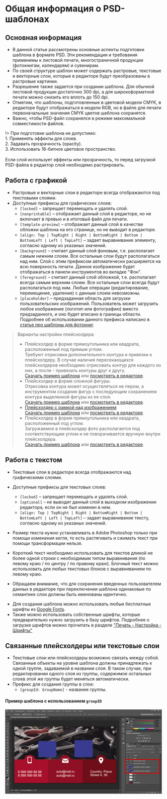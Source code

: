 # Общая информация о PSD-шаблонах

## Основная информация
* В данной статье рассмотрены основные аспекты подготовки шаблона в формате PSD. Эти рекомендации и требования применимы к листовой печати, многостраничной продукции (фотокнигам, календарям) и сувенирам.
* По своей структуре шаблон может содержать растровые, текстовые и векторные слои, которые в редакторе будут преобразованы в растровые картинки.
* Разрешение также задается при создании шаблона. Для обычной листовой продукции достаточно 300 dpi, а для широкоформатной печати можно снизить его вплоть до 150 dpi.
* Отметим, что шаблоны, подготовленные в цветовой модели CMYK, в редакторе будут отображаться в модели RGB, но в файле для печати первоначальные значения CMYK цветов шаблона сохранятся.
* Важно, чтобы PSD-файл сохранялся в режиме максимальной совместимости файлов.

!> При подготовке шаблона не допустимо: <br> 1. Применять эффекты для слоев. <br> 2. Задавать прозрачность (opacity). <br> 3. Использовать 16-битное цветовое пространство.
<br><br>Если слой использует эффекты или прозрачность, то перед загрузкой PSD-файла в редактор слой необходимо растрировать.

## Работа с графикой
* Растровые и векторные слои в редакторе всегда отображаются под текстовыми слоями.
* Доступные префиксы для графических слоев: 
    + `[locked]` – запрещает перемещать и удалять слой.
    + `[nonprintable]` – отображает данный слой в редакторе, но не включает в превью и в итоговый файл для печати.
    + `[template-preview]` – отображает данный слой в качестве обложки шаблона на его странице, но не выводит в редакторе.
    + `[align: Top | TopRight | Right | BottomRight | Bottom | BottomLeft | Left | TopLeft]` – задает выравнивание элементу, согласно одному из указаных значений.
    + `[background]` – считает данный слой фоновым, т.е. располагает самым нижним слоем. Все остальные слои будут располагаться над ним. Слой с этим префиксом автоматически расширяется на всю поверхность печати. Данное изображение будет отображаться в панели инструментов во вкладке "Фон".
    + `[foreground]` – считает данный слой обложкой, т.е. располагает всегда самым верхним слоем. Все остальные слои всегда будут располагаться под ним. Любые операции (редактирование, перемещение, удаление) с данным слоем невозможны.
    + `[placeholder]` – предзаданная область для загрузки пользовательских изображений. Пользователь может загрузить любое изображение (логотип или фотографию) вместо предзаданного, и оно будет вписано в границы области. Подробнее об использовании данного префикса написано в [статье про шаблоны для фотокниг](/design/photobooks).<br>
> Варианты настройки плейсхолдера:
> + Плейсхолдер в форме прямоугольника или квадрата, расположенный под прямым углом. <br>
Требуют отрисовки дополнительного контура и привязки к плейсхолдеру. В случае наличия пересекающихся плейсхолдеров необходимо отрисовать контур для каждого из них, а после - привязать контуры друг к другу.<br>
[Cкачать пример шаблона](https://pixlpark.ru/content/images/faq/polygraphy/books_simple_example.zip) или [посмотреть в редакторе](https://demo.pixlpark.ru/printing/softcover-photobooks/15x20-soft/template-6258067/editor).
> + Плейсхолдер в форме сложной фигуры.<br>
Отрисовка контура может осуществляться не пером, а инструментом создания фигур с последующим сохранением контура выделенной фигуры из ее слоя. <br>
[Cкачать пример шаблона](https://pixlpark.ru/content/images/faq/polygraphy/soft-book_example.zip) или [посмотреть в редакторе](https://demo.pixlpark.ru/printing/softcover-photobooks/15x20-soft/template-6258074/editor).
> + [Плейсхолдер с рамкой над изображением](/design/photobooks?id=Шаблон-с-рамками)<br>
[Cкачать пример шаблона](https://pixlpark.ru/content/images/faq/polygraphy/kollage_example.zip) или [посмотреть в редакторе](https://demo.pixlpark.ru/printing/collages/30x40/template-520445/editor).
> + Плейсхолдер в форме прямоугольника или квадрата, расположенный под углом.<br>
Загружаемое в плейсхолдер фото располагается под соответствующим углом и не поворачивается вручную внутри плейсхолдера.<br>
[Cкачать пример шаблона](https://pixlpark.ru/content/images/faq/polygraphy/books_example.zip) или [посмотреть в редакторе](https://demo.pixlpark.ru/printing/softcover-photobooks/15x20-soft/template-1531567/editor).

## Работа с текстом
* Текстовые слои в редакторе всегда отображаются над графическими слоями.

* Доступные префиксы для текстовых слоев: 
    + `[locked]` – запрещает перемещать и удалять слой.
    + `[optional]` – не выводит данный слой в выходном изображении редактора, если он не был изменен в нем.
    + `[align: Top | TopRight | Right | BottomRight | Bottom | BottomLeft | Left | TopLeft]` – задает выравнивание тексту, согласно одному из указаных значений.

* Размер текста нужно устанавливать в Adobe Photoshop только при помощи изменения кегля, то есть растягивать и сжимать текст при помощи трансформации нельзя.

* Короткий текст необходимо использовать для текстов длиной не более одной строки с необходимым типом выравнивания (по левому краю / по центру / по правому краю). Блочный текст можно использовать для любых текстовых блоков с выравниванием по левому краю.

* Обращаем внимание, что для сохранения введенных пользователем данных в редакторе при переключении шаблона одинаковые по семантике слои должны быть именованы идентично. <br>
 <!-- Например, есть два PSD-файла, которые содержат слой "email". Если пользователь в редакторе в шаблоне вписал свою почту, то при смене шаблона в редакторе введенное значение будет перенесено в новый шаблон.  -->

* Для создания шаблона можно использовать любые бесплатные шрифты из [Google Fonts](https://fonts.google.com/).
* Также можно использовать собственные шрифты, которые предварительно нужно загрузить в базу шрифтов. Подробнее о загрузке шрифтов можно прочитать в разделе ["Печать - Настройка - Шрифты"](/print/settings?id=Шрифты)

## Связанные плейсхолдеры или текстовые слои
* Текстовые слои или плейсхолдеры возможно связать между собой. Связанные объекты на уровне шаблона должны принадлежать к одной группе, задаваемой в названии слоя. В таком случае, при редактировании одного слоя из группы, содержимое остальных слоев этой же группы будет меняться автоматически. 
* Префикс для создания группы в слое:
    + `[groupId: GroupName]` - название группы.

#### Пример шаблона с использованием `groupID` 
![](../_media/design/exampleGroupID.png)